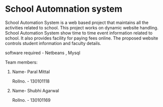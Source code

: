# School Automnation system
School Automation System is a web based project that maintains all the activities related  to school. This project works on dynamic website handling.
School Automation System show time to time event information related to school. It also provides facility for paying fees online.
The proposed website controls student information and faculty details.

software required - Netbeans , Mysql
  
  Team members: 
 1. Name- Paral Mittal
 
     Rollno. - 130101118
  
 2. Name- Shubhi Agarwal
 
     Rollno. - 130101169
